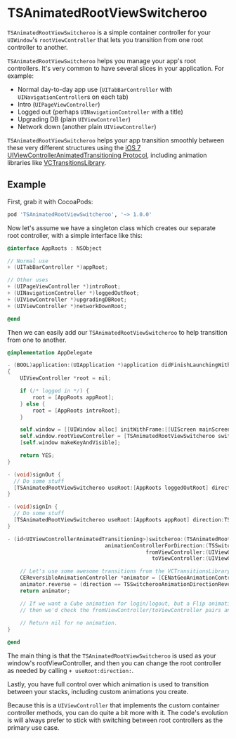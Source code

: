 TSAnimatedRootViewSwitcheroo
===================

`TSAnimatedRootViewSwitcheroo` is a simple container controller for your `UIWindow`'s `rootViewController` that lets you transition from one root controller to another.

`TSAnimatedRootViewSwitcheroo` helps you manage your app's root controllers. It's very common to have several slices in your application. For example:

  - Normal day-to-day app use (`UITabBarController` with `UINavigationController`s on each tab)
  - Intro (`UIPageViewController`)
  - Logged out (perhaps `UINavigationController` with a title)
  - Upgrading DB (plain `UIViewController`)
  - Network down (another plain `UIViewController`)

`TSAnimatedRootViewSwitcheroo` helps your app transition smoothly between these very different structures using the [iOS 7 UIViewControllerAnimatedTransitioning Protocol](https://developer.apple.com/library/ios/documentation/UIKit/Reference/UIViewControllerAnimatedTransitioning_Protocol/Reference/Reference.html#//apple_ref/doc/uid/TP40013387), including animation libraries like [VCTransitionsLibrary](https://github.com/ColinEberhardt/VCTransitionsLibrary/).

## Example

First, grab it with CocoaPods:

```sh
pod 'TSAnimatedRootViewSwitcheroo', '~> 1.0.0'
```

Now let's assume we have a singleton class which creates our separate root controller, with a simple interface like this:

``` objective-c
@interface AppRoots : NSObject

// Normal use
+ (UITabBarController *)appRoot;

// Other uses
+ (UIPageViewController *)introRoot;
+ (UINavigationController *)loggedOutRoot;
+ (UIViewController *)upgradingDBRoot;
+ (UIViewController *)networkDownRoot;

@end
```

Then we can easily add our `TSAnimatedRootViewSwitcheroo` to help transition from one to another.

``` objective-c
@implementation AppDelegate

- (BOOL)application:(UIApplication *)application didFinishLaunchingWithOptions:(NSDictionary *)launchOptions
{
    UIViewController *root = nil;

    if (/* logged in */) {
        root = [AppRoots appRoot];
    } else {
        root = [AppRoots introRoot];
    }

    self.window = [[UIWindow alloc] initWithFrame:[[UIScreen mainScreen] bounds]];
    self.window.rootViewController = [TSAnimatedRootViewSwitcheroo switcherooWithRoot:root andDelegate:self];
    [self.window makeKeyAndVisible];

    return YES;
}

- (void)signOut {
  // Do some stuff
  [TSAnimatedRootViewSwitcheroo useRoot:[AppRoots loggedOutRoot] direction:TSSwitcherooAnimationDirectionReverse];
}

- (void)signIn {
  // Do some stuff
  [TSAnimatedRootViewSwitcheroo useRoot:[AppRoots appRoot] direction:TSSwitcherooAnimationDirectionForward];
}

- (id<UIViewControllerAnimatedTransitioning>)switcheroo:(TSAnimatedRootViewSwitcheroo *)switcheroo
                               animationControllerForDirection:(TSSwitcherooAnimationDirection)direction
                                            fromViewController:(UIViewController *)fromViewController
                                              toViewController:(UIViewController *)toViewController {

    // Let's use some awesome transitions from the VCTransitionsLibrary
    CEReversibleAnimationController *animator = [CENatGeoAnimationController new];
    animator.reverse = (direction == TSSwitcherooAnimationDirectionReverse);
    return animator;

    // If we want a Cube animation for login/logout, but a Flip animation for UpgradeDB => app
    // then we'd check the fromViewController/toViewController pairs and return the right animation.
    
    // Return nil for no animation.
}

@end
```

The main thing is that the `TSAnimatedRootViewSwitcheroo` is used as your window's rootViewController, and then you can change the root controller as needed by calling `+ useRoot:direction:`.

Lastly, you have full control over which animation is used to transition between your stacks, including custom animations you create.

Because this is a `UIViewController` that implements the custom container controller methods, you can do quite a bit more with it. The code's evolution is will always prefer to stick with switching between root controllers as the primary use case.
